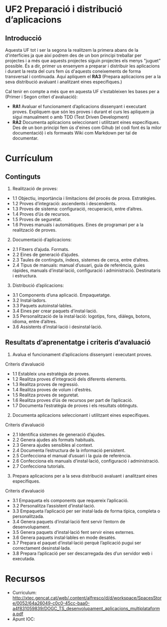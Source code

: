 # UF2 Preparació i distribució d’aplicacions

## Introducció

Aquesta UF tot i ser la segona la realitzem la primera abans de la d'interfícies ja que així podrem des de un bon principi treballar per projectes i a més que aquests projectes siguin projectes els menys "juguet" possible. És a dir, primer us ensenyem a preparar i distribuir les aplicacions i durant la resta del curs fem ús d'aquests coneixements de forma transversal i continuada. Aquí apliquem el **RA3** (Prepara aplicacions per a la seva distribució avaluant i analitzant eines específiques.)

Cal tenir en compte a més que en aquesta UF s'estableixen les bases per a (Primer i Segon criteri d'avaluació):
- **RA1** Avaluar el funcionament d’aplicacions dissenyant i executant proves. Expliquem que són les proves i durant el curs les apliquem ja sigui manualment o amb TDD (Test Driven Development)
- **RA2** Documenta aplicacions seleccionant i utilitzant eines específiques. Des de un bon principi fem ús d'eines com Gihub (el codi font és la milor documentació) i els formwats Wiki com Markdown per tal de documentar.

# Currículum

## Continguts

1. Realització de proves:
- 1.1 Objectiu, importància i limitacions del procés de prova. Estratègies.
- 1.2 Proves d’integració: ascendents i descendents.
- 1.3 Proves de sistema: configuració, recuperació, entre d’altres.
- 1.4 Proves d’ús de recursos.
- 1.5 Proves de seguretat.
- 1.6 Proves manuals i automàtiques. Eines de programari per a la realització de proves.

2. Documentació d’aplicacions:
- 2.1 Fitxers d’ajuda. Formats.
- 2.2 Eines de generació d’ajudes.
- 2.3 Taules de continguts, índexs, sistemes de cerca, entre d’altres.
- 2.4 Tipus de manuals: manual d’usuari, guia de referència, guies ràpides, manuals d’instal·lació, configuració i administració. Destinataris i estructura.

3. Distribució d’aplicacions:
- 3.1 Components d’una aplicació. Empaquetatge.
- 3.2 Instal·ladors.
- 3.3 Paquets autoinstal·lables.
- 3.4 Eines per crear paquets d’instal·lació.
- 3.5 Personalització de la instal·lació: logotips, fons, diàlegs, botons, idioma, entre d’altres.
- 3.6 Assistents d’instal·lació i desinstal·lació.

## Resultats d’aprenentatge i criteris d’avaluació

1. Avalua el funcionament d’aplicacions dissenyant i executant proves.

Criteris d’avaluació

- 1.1 Estableix una estratègia de proves.
- 1.2 Realitza proves d’integració dels diferents elements.
- 1.3 Realitza proves de regressió.
- 1.4 Realitza proves de volum i d’estrès.
- 1.5 Realitza proves de seguretat.
- 1.6 Realitza proves d’ús de recursos per part de l’aplicació.
- 1.7 Documenta l’estratègia de proves i els resultats obtinguts.

2. Documenta aplicacions seleccionant i utilitzant eines específiques.

Criteris d’avaluació
- 2.1 Identifica sistemes de generació d’ajudes.
- 2.2 Genera ajudes als formats habituals.
- 2.3 Genera ajudes sensibles al context.
- 2.4 Documenta l’estructura de la informació persistent.
- 2.5 Confecciona el manual d’usuari i la guia de referència.
- 2.6 Confecciona els manuals d’instal·lació, configuració i administració.
- 2.7 Confecciona tutorials.

3. Prepara aplicacions per a la seva distribució avaluant i analitzant eines específiques.

Criteris d’avaluació

- 3.1 Empaqueta els components que requereix l’aplicació.
- 3.2 Personalitza l’assistent d’instal·lació.
- 3.3 Empaqueta l’aplicació per ser instal·lada de forma típica, completa o personalitzada.
- 3.4 Genera paquets d’instal·lació fent servir l’entorn de desenvolupament.
- 3.5 Genera paquets d’instal·lació fent servir eines externes.
- 3.6 Genera paquets instal·lables en mode desatès.
- 3.7 Prepara el paquet d’instal·lació perquè l’aplicació pugui ser correctament desinstal·lada.
- 3.8 Prepara l’aplicació per ser descarregada des d’un servidor web i executada.

# Recursos
- Curriculum: http://xtec.gencat.cat/web/.content/alfresco/d/d/workspace/SpacesStore/0052/64a26049-c0c0-45cc-baa0-a4f831059839/DOGC_TS_desenvolupament_aplicacions_multiplataforma.pdf
- Apunt IOC: 
